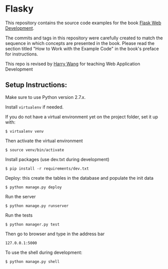 Flasky
======

This repository contains the source code examples for the book [Flask Web Development](http://www.flaskbook.com).

The commits and tags in this repository were carefully created to match the sequence in which concepts are presented in the book. Please read the section titled "How to Work with the Example Code" in the book's preface for instructions.

This repo is revised by [Harry Wang](https://github.com/harrywang) for teaching Web Application Development

## Setup Instructions:

Make sure to use Python version 2.7.x.

Install `virtualenv` if needed.

If you do not have a virtual environment yet on the project folder, set it up with:

    $ virtualenv venv

Then activate the virtual environment

    $ source venv/bin/activate

Install packages (use dev.txt during development)

    $ pip install -r requirements/dev.txt

Deploy: this create the tables in the database and populate the init data

    $ python manage.py deploy

Run the server

    $ python manage.py runserver

Run the tests

    $ python manager.py test

Then go to browser and type in the address bar

    127.0.0.1:5000

To use the shell during development:

    $ python manage.py shell
